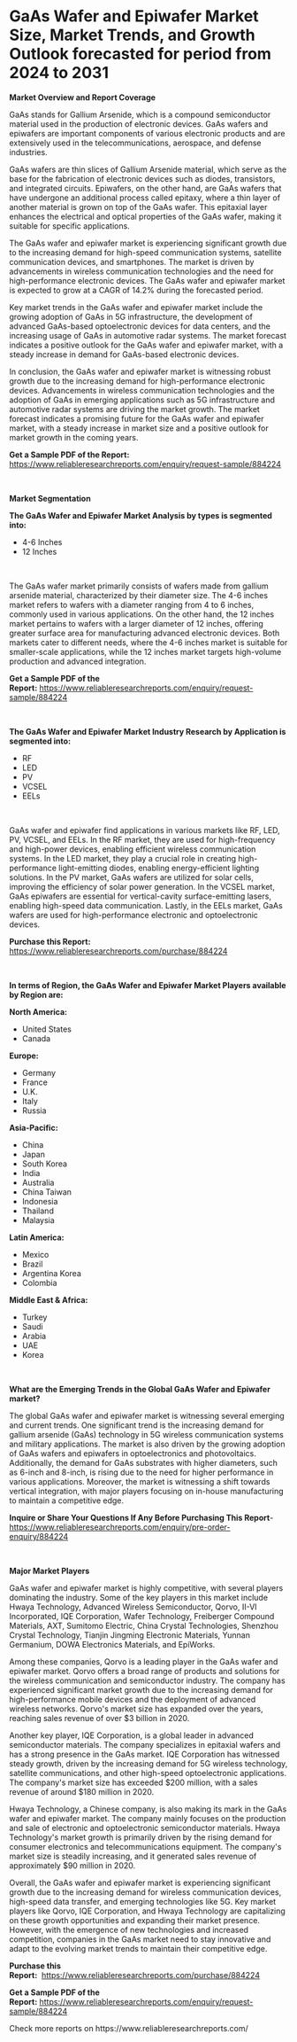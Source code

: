 <p><h1>GaAs Wafer and Epiwafer Market Size, Market Trends, and Growth Outlook forecasted for period from 2024 to 2031</h1></p><p><strong>Market Overview and Report Coverage</strong></p>
<p><p>GaAs stands for Gallium Arsenide, which is a compound semiconductor material used in the production of electronic devices. GaAs wafers and epiwafers are important components of various electronic products and are extensively used in the telecommunications, aerospace, and defense industries.</p><p>GaAs wafers are thin slices of Gallium Arsenide material, which serve as the base for the fabrication of electronic devices such as diodes, transistors, and integrated circuits. Epiwafers, on the other hand, are GaAs wafers that have undergone an additional process called epitaxy, where a thin layer of another material is grown on top of the GaAs wafer. This epitaxial layer enhances the electrical and optical properties of the GaAs wafer, making it suitable for specific applications.</p><p>The GaAs wafer and epiwafer market is experiencing significant growth due to the increasing demand for high-speed communication systems, satellite communication devices, and smartphones. The market is driven by advancements in wireless communication technologies and the need for high-performance electronic devices. The GaAs wafer and epiwafer market is expected to grow at a CAGR of 14.2% during the forecasted period.</p><p>Key market trends in the GaAs wafer and epiwafer market include the growing adoption of GaAs in 5G infrastructure, the development of advanced GaAs-based optoelectronic devices for data centers, and the increasing usage of GaAs in automotive radar systems. The market forecast indicates a positive outlook for the GaAs wafer and epiwafer market, with a steady increase in demand for GaAs-based electronic devices.</p><p>In conclusion, the GaAs wafer and epiwafer market is witnessing robust growth due to the increasing demand for high-performance electronic devices. Advancements in wireless communication technologies and the adoption of GaAs in emerging applications such as 5G infrastructure and automotive radar systems are driving the market growth. The market forecast indicates a promising future for the GaAs wafer and epiwafer market, with a steady increase in market size and a positive outlook for market growth in the coming years.</p></p>
<p><strong>Get a Sample PDF of the Report:</strong> <a href="https://www.reliableresearchreports.com/enquiry/request-sample/884224">https://www.reliableresearchreports.com/enquiry/request-sample/884224</a></p>
<p>&nbsp;</p>
<p><strong>Market Segmentation</strong></p>
<p><strong>The GaAs Wafer and Epiwafer Market Analysis by types is segmented into:</strong></p>
<p><ul><li>4-6 Inches</li><li>12 Inches</li></ul></p>
<p>&nbsp;</p>
<p><p>The GaAs wafer market primarily consists of wafers made from gallium arsenide material, characterized by their diameter size. The 4-6 inches market refers to wafers with a diameter ranging from 4 to 6 inches, commonly used in various applications. On the other hand, the 12 inches market pertains to wafers with a larger diameter of 12 inches, offering greater surface area for manufacturing advanced electronic devices. Both markets cater to different needs, where the 4-6 inches market is suitable for smaller-scale applications, while the 12 inches market targets high-volume production and advanced integration.</p></p>
<p><strong>Get a Sample PDF of the Report:</strong>&nbsp;<a href="https://www.reliableresearchreports.com/enquiry/request-sample/884224">https://www.reliableresearchreports.com/enquiry/request-sample/884224</a></p>
<p>&nbsp;</p>
<p><strong>The GaAs Wafer and Epiwafer Market Industry Research by Application is segmented into:</strong></p>
<p><ul><li>RF</li><li>LED</li><li>PV</li><li>VCSEL</li><li>EELs</li></ul></p>
<p>&nbsp;</p>
<p><p>GaAs wafer and epiwafer find applications in various markets like RF, LED, PV, VCSEL, and EELs. In the RF market, they are used for high-frequency and high-power devices, enabling efficient wireless communication systems. In the LED market, they play a crucial role in creating high-performance light-emitting diodes, enabling energy-efficient lighting solutions. In the PV market, GaAs wafers are utilized for solar cells, improving the efficiency of solar power generation. In the VCSEL market, GaAs epiwafers are essential for vertical-cavity surface-emitting lasers, enabling high-speed data communication. Lastly, in the EELs market, GaAs wafers are used for high-performance electronic and optoelectronic devices.</p></p>
<p><strong>Purchase this Report:</strong>&nbsp; <a href="https://www.reliableresearchreports.com/purchase/884224">https://www.reliableresearchreports.com/purchase/884224</a></p>
<p>&nbsp;</p>
<p><strong>In terms of Region, the GaAs Wafer and Epiwafer Market Players available by Region are:</strong></p>
<p>
    <p> <strong> North America: </strong>
        <ul>
            <li>United States</li>
            <li>Canada</li>
        </ul>
        </p> 
    <p> <strong> Europe: </strong>
        <ul>
            <li>Germany</li>
            <li>France</li>
            <li>U.K.</li>
            <li>Italy</li>
            <li>Russia</li>
        </ul>
        </p> 
    <p> <strong> Asia-Pacific: </strong>
        <ul>
            <li>China</li>
            <li>Japan</li>
            <li>South Korea</li>
            <li>India</li>
            <li>Australia</li>
            <li>China Taiwan</li>
            <li>Indonesia</li>
            <li>Thailand</li>
            <li>Malaysia</li>
        </ul>
        </p> 
    <p> <strong> Latin America: </strong>
        <ul>
            <li>Mexico</li>
            <li>Brazil</li>
            <li>Argentina Korea</li>
            <li>Colombia</li>
        </ul>
        </p> 
    <p> <strong> Middle East & Africa: </strong>
        <ul>
            <li>Turkey</li>
            <li>Saudi</li>
            <li>Arabia</li>
            <li>UAE</li>
            <li>Korea</li>
        </ul>
    </p>
    </p>
<p>&nbsp;</p>
<p><strong>What are the Emerging Trends in the Global GaAs Wafer and Epiwafer market?</strong></p>
<p><p>The global GaAs wafer and epiwafer market is witnessing several emerging and current trends. One significant trend is the increasing demand for gallium arsenide (GaAs) technology in 5G wireless communication systems and military applications. The market is also driven by the growing adoption of GaAs wafers and epiwafers in optoelectronics and photovoltaics. Additionally, the demand for GaAs substrates with higher diameters, such as 6-inch and 8-inch, is rising due to the need for higher performance in various applications. Moreover, the market is witnessing a shift towards vertical integration, with major players focusing on in-house manufacturing to maintain a competitive edge.</p></p>
<p><strong>Inquire or Share Your Questions If Any Before Purchasing This Report</strong>- <a href="https://www.reliableresearchreports.com/enquiry/pre-order-enquiry/884224">https://www.reliableresearchreports.com/enquiry/pre-order-enquiry/884224</a></p>
<p>&nbsp;</p>
<p><strong>Major Market Players</strong></p>
<p><p>GaAs wafer and epiwafer market is highly competitive, with several players dominating the industry. Some of the key players in this market include Hwaya Technology, Advanced Wireless Semiconductor, Qorvo, II-VI Incorporated, IQE Corporation, Wafer Technology, Freiberger Compound Materials, AXT, Sumitomo Electric, China Crystal Technologies, Shenzhou Crystal Technology, Tianjin Jingming Electronic Materials, Yunnan Germanium, DOWA Electronics Materials, and EpiWorks.</p><p>Among these companies, Qorvo is a leading player in the GaAs wafer and epiwafer market. Qorvo offers a broad range of products and solutions for the wireless communication and semiconductor industry. The company has experienced significant market growth due to the increasing demand for high-performance mobile devices and the deployment of advanced wireless networks. Qorvo's market size has expanded over the years, reaching sales revenue of over $3 billion in 2020.</p><p>Another key player, IQE Corporation, is a global leader in advanced semiconductor materials. The company specializes in epitaxial wafers and has a strong presence in the GaAs market. IQE Corporation has witnessed steady growth, driven by the increasing demand for 5G wireless technology, satellite communications, and other high-speed optoelectronic applications. The company's market size has exceeded $200 million, with a sales revenue of around $180 million in 2020.</p><p>Hwaya Technology, a Chinese company, is also making its mark in the GaAs wafer and epiwafer market. The company mainly focuses on the production and sale of electronic and optoelectronic semiconductor materials. Hwaya Technology's market growth is primarily driven by the rising demand for consumer electronics and telecommunications equipment. The company's market size is steadily increasing, and it generated sales revenue of approximately $90 million in 2020.</p><p>Overall, the GaAs wafer and epiwafer market is experiencing significant growth due to the increasing demand for wireless communication devices, high-speed data transfer, and emerging technologies like 5G. Key market players like Qorvo, IQE Corporation, and Hwaya Technology are capitalizing on these growth opportunities and expanding their market presence. However, with the emergence of new technologies and increased competition, companies in the GaAs market need to stay innovative and adapt to the evolving market trends to maintain their competitive edge.</p></p>
<p><strong>Purchase this Report:</strong>&nbsp;&nbsp;<a href="https://www.reliableresearchreports.com/purchase/884224">https://www.reliableresearchreports.com/purchase/884224</a></p>
<p></p>
<p><strong>Get a Sample PDF of the Report:</strong>&nbsp;<a href="https://www.reliableresearchreports.com/enquiry/request-sample/884224">https://www.reliableresearchreports.com/enquiry/request-sample/884224</a></p>
<p>Check more reports on https://www.reliableresearchreports.com/</p>